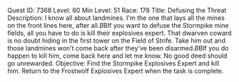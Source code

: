 Quest ID: 7368
Level: 60
Min Level: 51
Race: 178
Title: Defusing the Threat
Description: I know all about landmines. I'm the one that lays all the mines on the front lines here, after all.$B$BIf you want to defuse the Stormpike mine fields, all you have to do is kill their explosives expert. That dwarven coward is no doubt hiding in the first tower on the Field of Strife. Take him out and those landmines won't come back after they've been disarmed.$B$BIf you do happen to kill him, come back here and let me know. No good deed should go unrewarded.
Objective: Find the Stormpike Explosives Expert and kill him. Return to the Frostwolf Explosives Expert when the task is complete.
